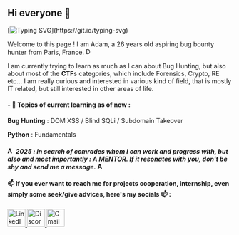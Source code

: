 ## Hi everyone 👋

[![Typing SVG](https://readme-typing-svg.demolab.com?font=Fira+Code&pause=1000&color=F7CB2E&center=true&width=435&lines=Nice+to+meet+you+i'm+Kalig.;Let's+make+our+world+a+better+place.)](https://git.io/typing-svg)

Welcome to this page ! I am Adam, a 26 years old aspiring bug bounty hunter from Paris, France. <img src="https://upload.wikimedia.org/wikipedia/en/c/c3/Flag_of_France.svg" alt="Drapeau Français" width="15" />

I am currently trying to learn as much as I can about Bug Hunting, but also about most of the **CTF**s categories, which include Forensics, Crypto, RE etc... I am really curious and interested in various kind of field, that is mostly IT related, but still interested in other areas of life.

#### - 🌱 Topics of current learning as of now :

  **Bug Hunting** : DOM XSS / Blind SQLi / Subdomain Takeover
  
  **Python** : Fundamentals




#### <img src="https://twemoji.maxcdn.com/v/latest/svg/26a0.svg" alt="Attention" width="15" /> *2025 : in search of comrades whom I can work and progress with, but also and most importantly : A  MENTOR. If it resonates with you, don't be shy and send me a message.* <img src="https://twemoji.maxcdn.com/v/latest/svg/26a0.svg" alt="Attention" width="15" />

#### 📫 If you ever want to reach me for projects cooperation, internship, even simply some seek/give advices, here's my socials 📫 : 
<a href="www.linkedin.com/in/adam-renar-1561b721a" target="_blank">
  <img src="https://img.shields.io/badge/LinkedIn-0A66C2?style=for-the-badge&logo=linkedin&logoColor=white" height="40" alt="LinkedIn Badge" />
</a>

<a href="https://discord.com/users/425307883626823680" target="_blank">
  <img src="https://img.shields.io/badge/Discord-5865F2?style=for-the-badge&logo=discord&logoColor=white" height="40" alt="Discord Badge" />
</a>

<a href="mailto:adam.kalig@gmail.com" target="_blank">
  <img src="https://img.shields.io/badge/Gmail-D14836?style=for-the-badge&logo=gmail&logoColor=white" height="40" alt="Gmail Badge" />
</a>



<!--
**Kaalig/Kaalig** is a ✨ _special_ ✨ repository because its `README.md` (this file) appears on your GitHub profile.

Here are some ideas to get you started:

- 🔭 I’m currently working on ...
- 🌱 I’m currently learning ...
- 👯 I’m looking to collaborate on ...
- 🤔 I’m looking for help with ...
- 💬 Ask me about ...
- 📫 How to reach me: ...
- 😄 Pronouns: ...
- ⚡ Fun fact: ...
-->
